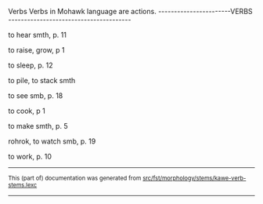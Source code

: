 Verbs
Verbs in Mohawk language are actions.
-----------------------VERBS ---------------------------------------

to hear smth, p. 11

to raise, grow, p 1

to sleep, p. 12

to pile, to stack smth

to see smb, p. 18

to cook, p 1

to make smth, p. 5

rohrok, to watch smb, p. 19

to work, p. 10

* * *

<small>This (part of) documentation was generated from [src/fst/morphology/stems/kawe-verb-stems.lexc](https://github.com/giellalt/lang-moh/blob/main/src/fst/morphology/stems/kawe-verb-stems.lexc)</small>

---

